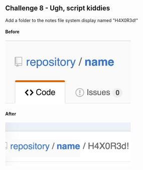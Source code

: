 ## Challenge 8 - Ugh, script kiddies
Add a folder to the notes file system display named "H4X0R3d!"

#### Before
<img src="img/8a.png" width=400px>

<br>

#### After
<img src="img/8b.png" width=400px>
